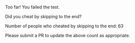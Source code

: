 Too far! You failed the test.

Did you cheat by skipping to the end? 

Number of people who cheated by skipping to the end: 63

Please submit a PR to update the above count as appropriate.
